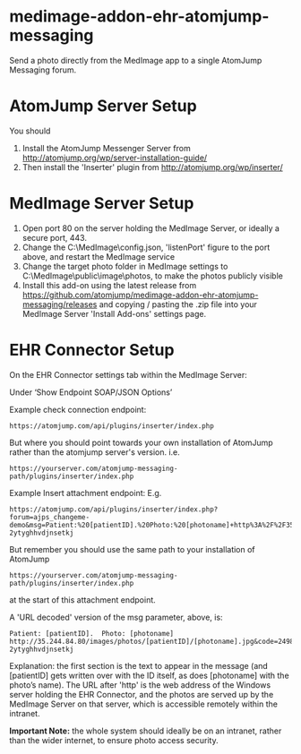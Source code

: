 # medimage-addon-ehr-atomjump-messaging

Send a photo directly from the MedImage app to a single AtomJump Messaging forum.

# AtomJump Server Setup

You should

1. Install the AtomJump Messenger Server from http://atomjump.org/wp/server-installation-guide/
2. Then install the 'Inserter' plugin from http://atomjump.org/wp/inserter/ 

# MedImage Server Setup

1. Open port 80 on the server holding the MedImage Server, or ideally a secure port, 443.
2. Change the C:\MedImage\config.json, 'listenPort' figure to the port above, and restart the MedImage service
3. Change the target photo folder in MedImage settings to C:\MedImage\public\image\photos, to make the photos publicly visible
4. Install this add-on using the latest release from https://github.com/atomjump/medimage-addon-ehr-atomjump-messaging/releases and copying / pasting the .zip file into your MedImage Server 'Install Add-ons' settings page.

# EHR Connector Setup

On the EHR Connector settings tab within the MedImage Server:

Under ‘Show Endpoint SOAP/JSON Options’

Example check connection endpoint:
```
https://atomjump.com/api/plugins/inserter/index.php
```

But where you should point towards your own installation of AtomJump rather than the atomjump server's version. i.e.
```
https://yourserver.com/atomjump-messaging-path/plugins/inserter/index.php
```

Example Insert attachment endpoint:
E.g.
```
https://atomjump.com/api/plugins/inserter/index.php?forum=ajps_changeme-demo&msg=Patient:%20[patientID].%20Photo:%20[photoname]+http%3A%2F%2F35.244.84.80%2Fimages%2Fphotos%2F[patientID]%2F[photoname].jpg&code=249856hhgf-2ytyghhvdjnsetkj
```

But remember you should use the same path to your installation of AtomJump
```
https://yourserver.com/atomjump-messaging-path/plugins/inserter/index.php
```
at the start of this attachment endpoint.

A 'URL decoded' version of the msg parameter, above, is:
```
Patient: [patientID].  Photo: [photoname] http://35.244.84.80/images/photos/[patientID]/[photoname].jpg&code=249856hhgf-2ytyghhvdjnsetkj
```

Explanation: the first section is the text to appear in the message (and [patientID] gets written over with the ID itself, as does [photoname] with the photo’s name). The URL after 'http' is the web address of the Windows server holding the EHR Connector, and the photos are served up by the MedImage Server on that server, which is accessible remotely within the intranet.

__Important Note:__ the whole system should ideally be on an intranet, rather than the wider internet, to ensure photo access security.


